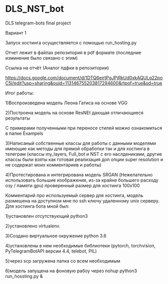 # DLS_NST_bot
DLS telegram-bots final project

Вариант 1

Запуск хостинга осуществляется с помощью run_hosting.py

Отчет лежит в файлах репозитория в pdf формате (последние изминение было связано с этим)

Ссылка на отчёт (Аналог пдфки в репозитории)

https://docs.google.com/document/d/1DTQ6eirtPgJPjRkUd0xkAQULq22poC5l/edit?usp=sharing&ouid=113146755203817294600&rtpof=true&sd=true

Итог работы: 

1)Воспроизведена модель Леона Гатиса на основе VGG

2)Построена модель на основе ResNEt дающая отличающиеся результаты

С примерами полученными при переносе стилей можно ознакомиться в папке Exampels

3)Написаный собственные классы для работы с данными моделями имеющие как методы для прямой обработки так и для хостинга в телеграм (классы my_layers, Full_bot и NST с его наслдениками, другие классы были взяты как готовая реализация доп опции super resolution и не содержат моих комментариев и работы)

4)Протестирована и интегрирована модель SRGAN (Нежелательно использовать большие изображения, из-за крайне большего расходу озу / памяти gpu) проверенный размер для хостинга 100x100

Комментарий про используемый сервер для хостинга, модель размешена на доступном мне по ssh ключу удаленному unix серверу. Для хостинга бота мной был:

1)установлен отсутствующий python3

2)установлено virtualenv. 

3)Создано виртуальное окружение python 3.6

4)установлены в нем необходимые библиотеки (pytorch, torchvision, PyTelegramBotAPI версии 4.4, telebot, PIL)

5)через scp загружена папка со всем необходимым

6)модель запущена на фоновую рабоу через nohup python3 run_hossting.py &
